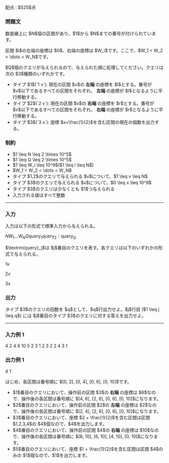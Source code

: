 
<div>

<span>

<span>

<p>
配点 : $525$点
</p>

<div>

<section>

### **問題文**

<p>
数直線上に $N$個の区間があり、$1$から $N$までの番号が付けられています。
</p>

<p>
区間 $i$の左端の座標は $0$、右端の座標は $W_i$です。ここで、$W_1 < W_2 < \dots < W_N$です。
</p>

<p>
$Q$個のクエリが与えられるので、与えられた順に処理してください。クエリは次の $3$種類のいずれかです。
</p>

<ul>

<li>
タイプ $1$(`1 v`): 現在の区間 $v$の
<strong>
左端
</strong>
の座標を $l$とする。番号が $v$以下であるすべての区間をそれぞれ、
<strong>
左端
</strong>
の座標が $l$となるように平行移動する。
</li>

<li>
タイプ $2$(`2 v`): 現在の区間 $v$の
<strong>
右端
</strong>
の座標を $r$とする。番号が $v$以下であるすべての区間をそれぞれ、
<strong>
右端
</strong>
の座標が $r$となるように平行移動する。
</li>

<li>
タイプ $3$(`3 x`): 座標 $x+\frac{1}{2}$を含む区間の現在の個数を出力する。
</li>

</ul>

</section>

</div>

<div>

<section>

### **制約**

<ul>

<li>
$1 \leq N \leq 2 \times 10^5$
</li>

<li>
$1 \leq Q \leq 2 \times 10^5$
</li>

<li>
$1 \leq W_i \leq 10^9$($1 \leq i \leq N$)
</li>

<li>
$W_1 < W_2 < \dots < W_N$
</li>

<li>
タイプ $1,2$のクエリで与えられる $v$について、$1 \leq v \leq N$
</li>

<li>
タイプ $3$のクエリで与えられる $x$について、$0 \leq x \leq 10^9$
</li>

<li>
タイプ $3$のクエリは少なくとも $1$つ与えられる
</li>

<li>
入力される値はすべて整数
</li>

</ul>

</section>

</div>

---

<div>

<div>

<section>

### **入力**

<p>
入力は以下の形式で標準入力から与えられる。
</p>

<div>

$N$$W_1$$\dots$$W_N$$Q$$\textrm{query}_1$$\textrm{query}_2$$\vdots$$\textrm{query}_Q$
</div>

<p>
$\textrm{query}_j$は $j$番目のクエリを表す。各クエリは以下のいずれかの形式で与えられる。
</p>

<div>

$1$$v$
</div>

<div>

$2$$v$
</div>

<div>

$3$$x$
</div>

</section>

</div>

<div>

<section>

### **出力**

<p>
タイプ $3$のクエリの回数を $q$として、$q$行出力せよ。$j$行目 ($1 \leq j \leq q$) には $j$番目のタイプ $3$のクエリに対する答えを出力せよ。
</p>

</section>

</div>

</div>

---

<div>

<section>

### **入力例 1**

<div>

4
2 4 6 10
5
2 3
1 2
3 2
2 4
3 1

</div>

</section>

</div>

<div>

<section>

### **出力例 1**

<div>

4
1

</div>

<p>
はじめ、各区間は番号順に $[0, 2], [0, 4], [0, 6], [0, 10]$です。
</p>

<ul>

<li>
$1$番目のクエリにおいて、操作前の区間 $3$の
<strong>
右端
</strong>
の座標は $6$なので、操作後の各区間は番号順に $[4, 6], [2, 6], [0, 6], [0, 10]$になります。
</li>

<li>
$2$番目のクエリにおいて、操作前の区間 $2$の
<strong>
左端
</strong>
の座標は $2$なので、操作後の各区間は番号順に $[2, 4], [2, 6], [0, 6], [0, 10]$になります。
</li>

<li>
$3$番目のクエリにおいて、座標 $2 + \frac{1}{2}$を含む区間は区間 $1,2,3,4$の $4$個なので、$4$を出力します。
</li>

<li>
$4$番目のクエリにおいて、操作前の区間 $4$の
<strong>
右端
</strong>
の座標は $10$なので、操作後の各区間は番号順に $[8, 10], [6, 10], [4, 10], [0, 10]$になります。
</li>

<li>
$5$番目のクエリにおいて、座標 $1 + \frac{1}{2}$を含む区間は区間 $4$のみの $1$個なので、$1$を出力します。
</li>

</ul>

</section>

</div>

</span>

</span>

</div>
